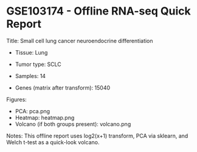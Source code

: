 # GSE103174 - Offline RNA-seq Quick Report

Title: Small cell lung cancer neuroendocrine differentiation

- Tissue: Lung

- Tumor type: SCLC

- Samples: 14

- Genes (matrix after transform): 15040

Figures:

- PCA: pca.png
- Heatmap: heatmap.png
- Volcano (if both groups present): volcano.png

Notes: This offline report uses log2(x+1) transform, PCA via sklearn, and Welch t-test as a quick-look volcano.
